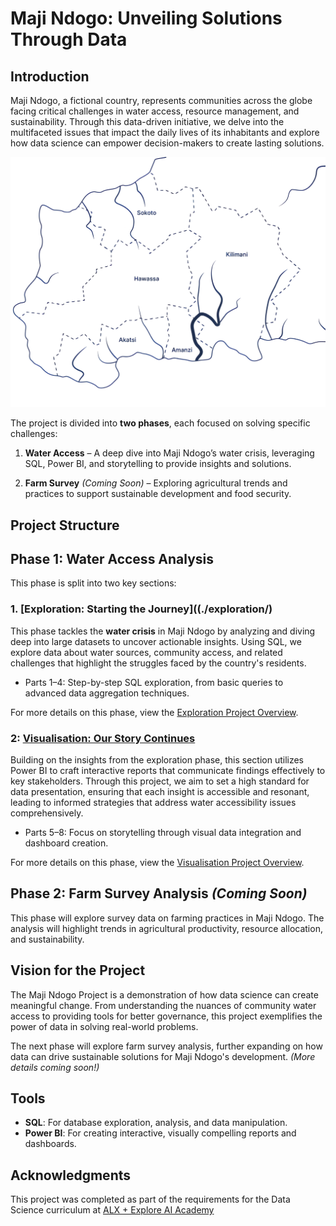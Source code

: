 # Maji Ndogo: Unveiling Solutions Through Data

## Introduction

Maji Ndogo, a fictional country, represents communities across the globe facing critical challenges in water access, resource management, and sustainability. Through this data-driven initiative, we delve into the multifaceted issues that impact the daily lives of its inhabitants and explore how data science can empower decision-makers to create lasting solutions.

![Map](assets/MD_Map.png)

The project is divided into **two phases**, each focused on solving specific challenges:

1. **Water Access** – A deep dive into Maji Ndogo’s water crisis, leveraging SQL, Power BI, and storytelling to provide insights and solutions.

2. **Farm Survey** *(Coming Soon)* – Exploring agricultural trends and practices to support sustainable development and food security.

## Project Structure

## Phase 1: Water Access Analysis

This phase is split into two key sections:

### 1. [Exploration: Starting the Journey]((./exploration/)

This phase tackles the **water crisis** in Maji Ndogo by analyzing and diving deep into large datasets to uncover actionable insights. Using SQL, we explore data about water sources, community access, and related challenges that highlight the struggles faced by the country's residents. 

- Parts 1–4: Step-by-step SQL exploration, from basic queries to advanced data aggregation techniques.

For more details on this phase, view the [Exploration Project Overview](./exploration/README.md).

### 2: [Visualisation: Our Story Continues](./visualisation/)

Building on the insights from the exploration phase, this section utilizes Power BI to craft interactive reports that communicate findings effectively to key stakeholders. Through this project, we aim to set a high standard for data presentation, ensuring that each insight is accessible and resonant, leading to informed strategies that address water accessibility issues comprehensively.

- Parts 5–8: Focus on storytelling through visual data integration and dashboard creation.

For more details on this phase, view the [Visualisation Project Overview](./visualisation/README.md).

## Phase 2: Farm Survey Analysis *(Coming Soon)*

This phase will explore survey data on farming practices in Maji Ndogo. The analysis will highlight trends in agricultural productivity, resource allocation, and sustainability.

## Vision for the Project

The Maji Ndogo Project is a demonstration of how data science can create meaningful change. From understanding the nuances of community water access to providing tools for better governance, this project exemplifies the power of data in solving real-world problems.

The next phase will explore farm survey analysis, further expanding on how data can drive sustainable solutions for Maji Ndogo's development. *(More details coming soon!)*

## Tools

- **SQL**: For database exploration, analysis, and data manipulation.
- **Power BI**: For creating interactive, visually compelling reports and dashboards.

## Acknowledgments

This project was completed as part of the requirements for the Data Science curriculum at [ALX + Explore AI Academy](https://www.explore.ai/learn/courses/data-science)